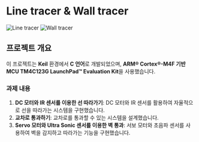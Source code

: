 # Line tracer & Wall tracer

![Line tracer](https://github.com/user-attachments/assets/9da91f15-93e1-41ac-8c5c-1411641ceb88)  ![Wall tracer](https://github.com/user-attachments/assets/8b9d7727-d896-4fc1-94fd-058dd1b27cd3)  

## 프로젝트 개요

이 프로젝트는 **Keil** 환경에서 **C 언어**로 개발되었으며, **ARM® Cortex®-M4F 기반 MCU TM4C123G LaunchPad™ Evaluation Kit**을 사용했습니다.

### 과제 내용

1. **DC 모터와 IR 센서를 이용한 선 따라가기**: DC 모터와 IR 센서를 활용하여 자율적으로 선을 따라가는 시스템을 구현했습니다.
2. **교차로 통과하기**: 교차로를 통과할 수 있는 시스템을 설계했습니다.
3. **Servo 모터와 Ultra Sonic 센서를 이용한 벽 통과**: 서보 모터와 초음파 센서를 사용하여 벽을 감지하고 따라가는 기능을 구현했습니다.
